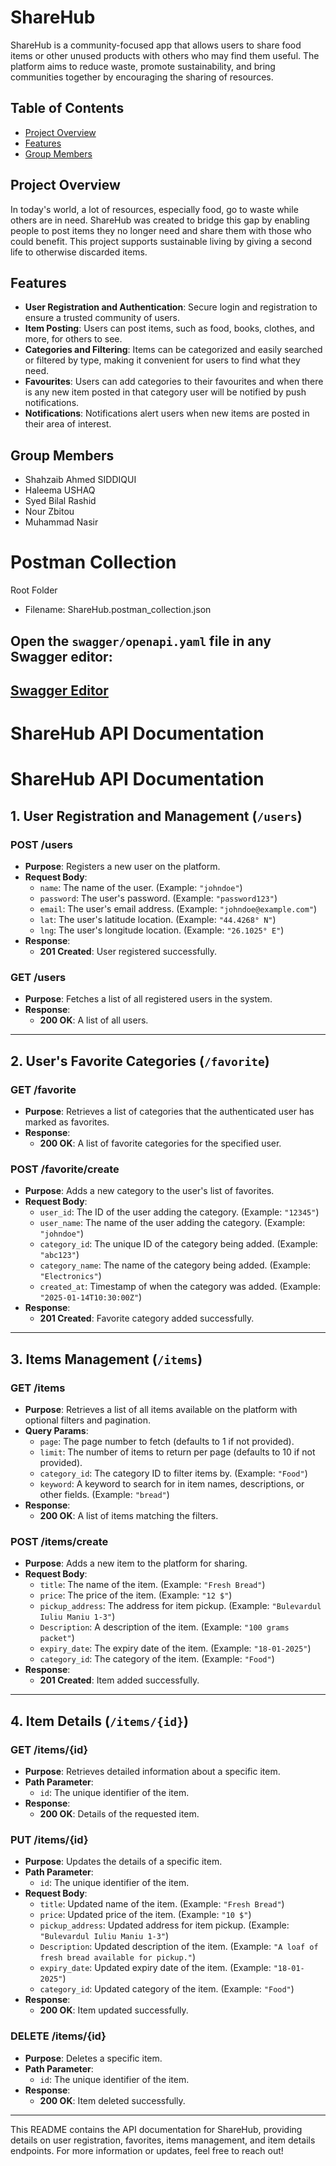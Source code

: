 # ShareHub

ShareHub is a community-focused app that allows users to share food items or other unused products with others who may find them useful. The platform aims to reduce waste, promote sustainability, and bring communities together by encouraging the sharing of resources.

## Table of Contents

- [Project Overview](#project-overview)
- [Features](#features)
- [Group Members](#group-members)

## Project Overview

In today's world, a lot of resources, especially food, go to waste while others are in need. ShareHub was created to bridge this gap by enabling people to post items they no longer need and share them with those who could benefit. This project supports sustainable living by giving a second life to otherwise discarded items.

## Features

- **User Registration and Authentication**: Secure login and registration to ensure a trusted community of users.
- **Item Posting**: Users can post items, such as food, books, clothes, and more, for others to see.
- **Categories and Filtering**: Items can be categorized and easily searched or filtered by type, making it convenient for users to find what they need.
- **Favourites**: Users can add categories to their favourites and when there is any new item posted in that category user will be notified by push notifications.
- **Notifications**: Notifications alert users when new items are posted in their area of interest.

## Group Members
- Shahzaib Ahmed SIDDIQUI
- Haleema USHAQ
- Syed Bilal Rashid
- Nour Zbitou
- Muhammad Nasir

# Postman Collection
Root Folder
- Filename: ShareHub.postman_collection.json

## Open the `swagger/openapi.yaml` file in any Swagger editor:
## [Swagger Editor](https://editor.swagger.io/)

# ShareHub API Documentation

# ShareHub API Documentation

## 1. User Registration and Management (`/users`)

### **POST /users**
- **Purpose**: Registers a new user on the platform.
- **Request Body**: 
  - `name`: The name of the user. (Example: `"johndoe"`)
  - `password`: The user's password. (Example: `"password123"`)
  - `email`: The user's email address. (Example: `"johndoe@example.com"`)
  - `lat`: The user's latitude location. (Example: `"44.4268° N"`)
  - `lng`: The user's longitude location. (Example: `"26.1025° E"`)
- **Response**: 
  - **201 Created**: User registered successfully.

### **GET /users**
- **Purpose**: Fetches a list of all registered users in the system.
- **Response**: 
  - **200 OK**: A list of all users.

---

## 2. User's Favorite Categories (`/favorite`)

### **GET /favorite**
- **Purpose**: Retrieves a list of categories that the authenticated user has marked as favorites.
- **Response**: 
  - **200 OK**: A list of favorite categories for the specified user.

### **POST /favorite/create**
- **Purpose**: Adds a new category to the user's list of favorites.
- **Request Body**: 
  - `user_id`: The ID of the user adding the category. (Example: `"12345"`)
  - `user_name`: The name of the user adding the category. (Example: `"johndoe"`)
  - `category_id`: The unique ID of the category being added. (Example: `"abc123"`)
  - `category_name`: The name of the category being added. (Example: `"Electronics"`)
  - `created_at`: Timestamp of when the category was added. (Example: `"2025-01-14T10:30:00Z"`)
- **Response**: 
  - **201 Created**: Favorite category added successfully.

---

## 3. Items Management (`/items`)

### **GET /items**
- **Purpose**: Retrieves a list of all items available on the platform with optional filters and pagination.
- **Query Params**:
  - `page`: The page number to fetch (defaults to 1 if not provided).
  - `limit`: The number of items to return per page (defaults to 10 if not provided).
  - `category_id`: The category ID to filter items by. (Example: `"Food"`)
  - `keyword`: A keyword to search for in item names, descriptions, or other fields. (Example: `"bread"`)
- **Response**: 
  - **200 OK**: A list of items matching the filters.

### **POST /items/create**
- **Purpose**: Adds a new item to the platform for sharing.
- **Request Body**: 
  - `title`: The name of the item. (Example: `"Fresh Bread"`)
  - `price`: The price of the item. (Example: `"12 $"`)
  - `pickup_address`: The address for item pickup. (Example: `"Bulevardul Iuliu Maniu 1-3"`)
  - `Description`: A description of the item. (Example: `"100 grams packet"`)
  - `expiry_date`: The expiry date of the item. (Example: `"18-01-2025"`)
  - `category_id`: The category of the item. (Example: `"Food"`)
- **Response**: 
  - **201 Created**: Item added successfully.

---

## 4. Item Details (`/items/{id}`)

### **GET /items/{id}**
- **Purpose**: Retrieves detailed information about a specific item.
- **Path Parameter**: 
  - `id`: The unique identifier of the item.
- **Response**: 
  - **200 OK**: Details of the requested item.

### **PUT /items/{id}**
- **Purpose**: Updates the details of a specific item.
- **Path Parameter**: 
  - `id`: The unique identifier of the item.
- **Request Body**: 
  - `title`: Updated name of the item. (Example: `"Fresh Bread"`)
  - `price`: Updated price of the item. (Example: `"10 $"`)
  - `pickup_address`: Updated address for item pickup. (Example: `"Bulevardul Iuliu Maniu 1-3"`)
  - `Description`: Updated description of the item. (Example: `"A loaf of fresh bread available for pickup."`)
  - `expiry_date`: Updated expiry date of the item. (Example: `"18-01-2025"`)
  - `category_id`: Updated category of the item. (Example: `"Food"`)
- **Response**: 
  - **200 OK**: Item updated successfully.

### **DELETE /items/{id}**
- **Purpose**: Deletes a specific item.
- **Path Parameter**: 
  - `id`: The unique identifier of the item.
- **Response**: 
  - **200 OK**: Item deleted successfully.

---

This README contains the API documentation for ShareHub, providing details on user registration, favorites, items management, and item details endpoints. For more information or updates, feel free to reach out!


